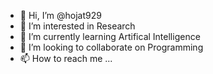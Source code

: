- 👋 Hi, I’m @hojat929
- 👀 I’m interested in Research
- 🌱 I’m currently learning Artifical Intelligence
- 💞️ I’m looking to collaborate on Programming
- 📫 How to reach me ...

<!---
hojat929/hojat929 is a ✨ special ✨ repository because its `README.md` (this file) appears on your GitHub profile.
You can click the Preview link to take a look at your changes.
--->
